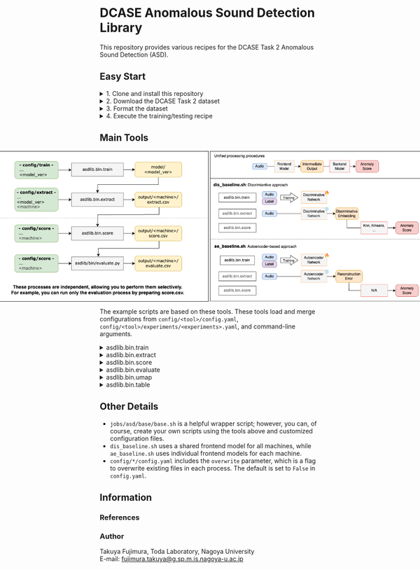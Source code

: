 # DCASE Anomalous Sound Detection Library

This repository provides various recipes for the DCASE Task 2 Anomalous Sound Detection (ASD).

## Easy Start

<details>
<summary>1. Clone and install this repository</summary>
<br>

**How to**

```bash
[somewhere]$ git clone https://github.com/TakuyaFujimura/dcase-asd-library.git
[somewhere]$ cd dcase-asd-library
[dcase-asd-library]$ python3 -m venv venv # Requires Python 3.10+
[dcase-asd-library]$ source venv/bin/activate
[dcase-asd-library]$ pip install -e .
```

</details>

<details>
<summary>2. Download the DCASE Task 2 dataset</summary>
<br>

**How to**
- Specify `data_dir` and `dcase` in `jobs/download/run.sh`
- `data_dir`: The directory where the dataset will be stored. The default is set to the parent directory of this repository. If unchanged, you do not need to modify `data_dir` in other scripts.
- `dcase`: The dataset name (`dcase2021`, `dcase2022`, `dcase2023`, `dcase2024` are available)

```bash
[dcase-asd-library]$ cd jobs/download
[dcase-asd-library/jobs/download]$ bash run.sh
```

**Result**

```bash
<data_dir>
└── original
    ├── <dcase>
    └── ...
```
</details>

<details>
<summary>3. Format the dataset</summary>
<br>

**How to**

- Specify `data_dir` and `dcase` in `jobs/format/run.sh`
- This process creates a formatted dataset by generating symbolic links to the original dataset (without modifying the original files).
- Normal/anomalous ground truth labels for test data are added during this process.

```bash
[dcase-asd-library]$ cd jobs/format
[dcase-asd-library/jobs/format]$ bash run.sh
```

**Result**

```bash
<data_dir>
├── original
│   ├── <dcase>
│   └── ...
└── formatted
    ├── <dcase>
    └── ...
```

</details>

<details>
<summary>4. Execute the training/testing recipe</summary>
<br>

**How to**
- Specify `data_dir` in `config/train/config.yaml`
- Specify `dcase` in `jobs/asd/example/?.sh`
    - Two example scripts are provided: `dis_baseline.sh` and `ae_baseline.sh`
- This process will automatically execute the training and testing pipeline.



```bash
[dcase-asd-library]$ cd jobs/asd/example
[dcase-asd-library/jobs/asd/example]$ bash dis_baseline.sh
```

**Result**
```bash
dcase-asd-library
├── asdlib
├── ...
└── results
    ├── ...
    └── <name> # `example`
        ├── ...
        └── <version> # `dcase2023_baseline_0`
            ├── model
            │   └── <model_ver> # all
            │       ├── .hydra
            │       ├── checkpoints
            │       ├── events.out.tfevents.*
            │       ├── hparams.yaml
            │       └── train.log
            └── output
                └── <ckpt_ver> # `epoch_12`
                    ├── bandsaw
                    ├── bearing
                    ├── ...
                    ├── valve
                    │   ├── hparams.yaml
                    │   ├── test_evaluate.csv # AUC scores on test data
                    │   ├── test_extract.csv # Extracted test data information, including embedding values
                    │   ├── test_score.csv # Anomaly scores for test data
                    │   ├── train_extract.csv # Extracted training data information, including embedding values
                    │   ├── train_score.csv # Anomaly scores for training data
                    │   └── umap # UMAP visualization
                    │── official23-dev.csv # Summarized evaluation results
                    └── official23-eval.csv
```

</details>


## Main Tools

<div style="display: flex; justify-content: center;">
    <img src="docs/tools.drawio.png" alt="Tools" width="500">
    <img src="docs/examples.drawio.png" alt="Example" width="500">
</div>

The example scripts are based on these tools.
These tools load and merge configurations from `config/<tool>/config.yaml`, `config/<tool>/experiments/<experiments>.yaml`, and command-line arguments.


<details>
<summary>asdlib.bin.train</summary>
<br>

```bash
# jobs/asd/base/base.sh
python -m asdlib.bin.train experiments="${name}/${version}" 'seed='${seed}'' \
'name='${name}'' 'version='${version}''
```

- **Role**: Trains the frontend model
- **Result**: Saves the model to `results/<name>/<version>/model/<model_ver>`

</details>

<details>
<summary>asdlib.bin.extract</summary>
<br>

```bash
# jobs/asd/base/base.sh
python -m asdlib.bin.extract experiments="${extract_exp}" \
'name='${name}'' 'version='${version}'' 'seed='${seed}'' \
'ckpt_ver='${ckpt_ver}'' 'machine='${machine}''
```

- **Role**: Extracts test/training data information with the trained frontend model
- **Arguments**:
    - `ckpt_ver`: Checkpoint version of the trained frontend model
    - `machine`: Machine type (e.g., `fan`, `slider`, etc.)
- **Result**: Saves the extracted data to `results/<name>/<version>/output/<ckpt_ver>/<machine>//*_extract.csv`

</details>

<details>
<summary>asdlib.bin.score</summary>
<br>

```bash
# jobs/asd/base/base.sh
python -m asdlib.bin.score experiments="${score_exp}" \
'name='${name}'' 'version='${version}'' 'seed='${seed}'' \
'ckpt_ver='${ckpt_ver}'' 'machine='${machine}''
```

- **Role**: Calculates anomaly scores for test/training data with the extracted information
- **Arguments**: 
    - Specifies the file path for extracted information: `results/<name>/<version>/output/<ckpt_ver>/*_extract.csv`
    - The backend model is specified in `config/score/experiments/<experiments>.yaml`
- **Result**: Saves the anomaly scores to `results/<name>/<version>/output/<ckpt_ver>/<machine>//*_score.csv`

</details>


<details>
<summary>asdlib.bin.evaluate</summary>
<br>

```bash
# jobs/asd/base/base.sh
python -m asdlib.bin.evaluate experiments="${evaluate_exp}" \
'name='${name}'' 'version='${version}'' 'seed='${seed}'' \
'ckpt_ver='${ckpt_ver}'' 'machine='${machine}''
```

- **Role**: Evaluates the anomaly detection performance
- **Arguments**: Specifies the file path for estimated anomaly scores: `results/<name>/<version>/output/<ckpt_ver>/*_score.csv`
- **Result**: Saves the evaluation results to `results/<name>/<version>/output/<ckpt_ver>/<machine>/*_evaluate.csv`

</details>

<details>
<summary>asdlib.bin.umap</summary>
<br>

```bash
# jobs/asd/base/base.sh
python -m asdlib.bin.umap experiments="${umap_exp}" \
'name='${name}'' 'version='${version}'' 'seed='${seed}'' \
'ckpt_ver='${ckpt_ver}'' 'machine='${machine}''
```

- **Role**: Extracts and visualizes UMAP embeddings
- **Arguments**: Specifies the file path for extracted information: `results/<name>/<version>/output/<ckpt_ver>/*_extract.csv`
- **Result**: Saves results to `results/<name>/<version>/output/<ckpt_ver>/<machine>/umap`

</details>


<details>
<summary>asdlib.bin.table</summary>
<br>

```bash
# jobs/asd/base/base.sh
python -m asdlib.bin.table dcase="${dcase}" \
'name='${name}'' 'version='${version}'' 'seed='${seed}'' \
'ckpt_ver='${ckpt_ver}''
```

- **Role**: Summarizes the evaluation results
- **Arguments**: Specifies the evaluation file path `results/<name>/<version>/output/<ckpt_ver>/*_evaluate.csv`
- **Result**: Saves results to `results/<name>/<version>/output/<ckpt_ver>/*.csv`

</details>

## Other Details
- `jobs/asd/base/base.sh` is a helpful wrapper script; however, you can, of course, create your own scripts using the tools above and customized configuration files.
- `dis_baseline.sh` uses a shared frontend model for all machines, while `ae_baseline.sh` uses individual frontend models for each machine.
- `config/*/config.yaml` includes the `overwrite` parameter, which is a flag to overwrite existing files in each process. The default is set to `False` in `config.yaml`.

## Information

### References

### Author

Takuya Fujimura, Toda Laboratory, Nagoya University  
E-mail: fujimura.takuya@g.sp.m.is.nagoya-u.ac.jp
